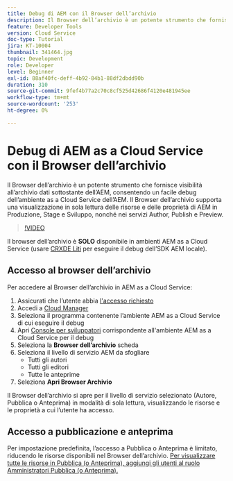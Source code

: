 ```yaml
---
title: Debug di AEM con il Browser dell’archivio
description: Il Browser dell’archivio è un potente strumento che fornisce visibilità all’archivio dati sottostante dell’AEM, consentendo un facile debug dell’ambiente as a Cloud Service dell’AEM.
feature: Developer Tools
version: Cloud Service
doc-type: Tutorial
jira: KT-10004
thumbnail: 341464.jpg
topic: Development
role: Developer
level: Beginner
exl-id: 88af40fc-deff-4b92-84b1-88df2dbdd90b
duration: 310
source-git-commit: 9fef4b77a2c70c8cf525d42686f4120e481945ee
workflow-type: tm+mt
source-wordcount: '253'
ht-degree: 0%

---
```


# Debug di AEM as a Cloud Service con il Browser dell’archivio

Il Browser dell’archivio è un potente strumento che fornisce visibilità all’archivio dati sottostante dell’AEM, consentendo un facile debug dell’ambiente as a Cloud Service dell’AEM. Il Browser dell’archivio supporta una visualizzazione in sola lettura delle risorse e delle proprietà di AEM in Produzione, Stage e Sviluppo, nonché nei servizi Author, Publish e Preview.

>[!VIDEO](https://video.tv.adobe.com/v/341464?quality=12&learn=on)

Il browser dell’archivio è __SOLO__ disponibile in ambienti AEM as a Cloud Service (usare [CRXDE Liti](../aem-sdk-local-quickstart/other-tools.md#crxde-lite) per eseguire il debug dell’SDK AEM locale).

## Accesso al browser dell’archivio

Per accedere al Browser dell’archivio in AEM as a Cloud Service:

1. Assicurati che l’utente abbia [l&#39;accesso richiesto](https://experienceleague.adobe.com/docs/experience-manager-cloud-service/content/implementing/developer-tools/repository-browser.html#access-prerequisites)
1. Accedi a [Cloud Manager](https://my.cloudmanager.adobe.com)
1. Seleziona il programma contenente l’ambiente AEM as a Cloud Service di cui eseguire il debug
1. Apri [Console per sviluppatori](./developer-console.md) corrispondente all&#39;ambiente AEM as a Cloud Service per il debug
1. Seleziona la __Browser dell’archivio__ scheda
1. Seleziona il livello di servizio AEM da sfogliare
   + Tutti gli autori
   + Tutti gli editori
   + Tutte le anteprime
1. Seleziona __Apri Browser Archivio__

Il Browser dell’archivio si apre per il livello di servizio selezionato (Autore, Pubblica o Anteprima) in modalità di sola lettura, visualizzando le risorse e le proprietà a cui l’utente ha accesso.

## Accesso a pubblicazione e anteprima

Per impostazione predefinita, l’accesso a Pubblica o Anteprima è limitato, riducendo le risorse disponibili nel Browser dell’archivio. [Per visualizzare tutte le risorse in Pubblica (o Anteprima), aggiungi gli utenti al ruolo Amministratori Pubblica (o Anteprima).](https://experienceleague.adobe.com/docs/experience-manager-cloud-service/content/implementing/developer-tools/repository-browser.html#navigate-the-hierarchy)
